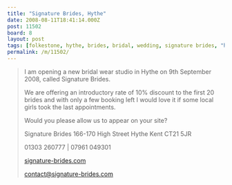 ```yaml
---
title: "Signature Brides, Hythe"
date: 2008-08-11T18:41:14.000Z
post: 11502
board: 8
layout: post
tags: [folkestone, hythe, brides, bridal, wedding, signature brides, "h"]
permalink: /m/11502/
---
```

<blockquote>I am opening a new bridal wear studio in Hythe on 9th September 2008, called Signature Brides. 

We are offering an introductory rate of 10% discount to the first 20 brides and with only a few booking left I would love it if some local girls took the last appointments.

Would you please allow us to appear on your site?

Signature Brides
166-170 High Street
Hythe
Kent
CT21 5JR

01303 260777 | 07961 049301

<a href="http://www.signature-brides.com">signature-brides.com</a>

contact@signature-brides.com</blockquote>
